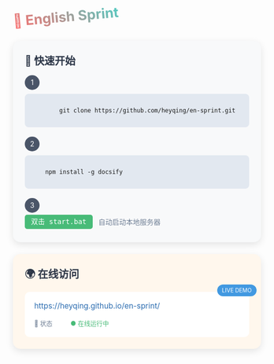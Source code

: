#  <span style="display: inline-block; transform: rotate(-5deg); background: linear-gradient(45deg, #FF6B6B, #4ECDC4); -webkit-background-clip: text; color: transparent;">🚀 English Sprint</span>

<div style="display: grid; grid-template-columns: repeat(auto-fit, minmax(300px, 1fr)); gap: 1.5rem; margin: 2rem 0;">
  <!-- 本地配置 -->
  <div style="background: #f8f9fa; padding: 1.5rem; border-radius: 15px; box-shadow: 0 5px 15px rgba(0,0,0,0.1);">
    <h2 style="margin: 0 0 1rem 0; color: #2d3748;">🚀 快速开始</h2>
    <div style="margin-bottom: 1.2rem;">
      <div
        style="background: #4a5568; width: 30px; height: 30px; border-radius: 50%; color: white; text-align: center; line-height: 30px;">
        1</div>
      <code style="display: block; background: #e2e8f0; padding: 0.8rem; border-radius: 8px; margin: 0.5rem 0;">
        git clone https://github.com/heyqing/en-sprint.git
      </code>
    </div>
    <div style="margin-bottom: 1.2rem;">
      <div
        style="background: #4a5568; width: 30px; height: 30px; border-radius: 50%; color: white; text-align: center; line-height: 30px;">
        2</div>
      <code style="display: block; background: #e2e8f0; padding: 0.8rem; border-radius: 8px; margin: 0.5rem 0;">
    npm install -g docsify
  </code>
    </div>
    <div>
      <div
        style="background: #4a5568; width: 30px; height: 30px; border-radius: 50%; color: white; text-align: center; line-height: 30px;">
        3</div>
      <div style="margin: 0.5rem 0;">
        <kbd style="background: #48bb78; color: white; padding: 0.4rem 0.8rem; border-radius: 5px;">双击 start.bat</kbd>
        <span style="margin-left: 0.5rem; color: #718096;">自动启动本地服务器</span>
      </div>
    </div>
  </div>

  <!-- 在线访问 -->
  <div style="background: #fff7ed; padding: 1.5rem; border-radius: 15px; box-shadow: 0 5px 15px rgba(0,0,0,0.1);">
    <h2 style="margin: 0 0 1rem 0; color: #2d3748;">🌍 在线访问</h2>
    <div style="background: white; padding: 1.2rem; border-radius: 10px; position: relative;">
      <div
        style="position: absolute; top: -15px; right: -15px; background: #4299e1; color: white; padding: 5px 10px; border-radius: 20px; font-size: 0.8em;">
        LIVE DEMO
      </div>
      <a href="https://heyqing.github.io/en-sprint/" target="_blank"
        style="display: block; text-decoration: none; color: #2b6cb0; font-size: 1.1em;">
        https://heyqing.github.io/en-sprint/
      </a>
      <div style="margin-top: 1rem; color: #718096; font-size: 0.9em;">
        <span style="display: inline-block; width: 70px;">🚀 状态</span>
        <span style="color: #48bb78;">● 在线运行中</span>
      </div>
    </div>
  </div>
